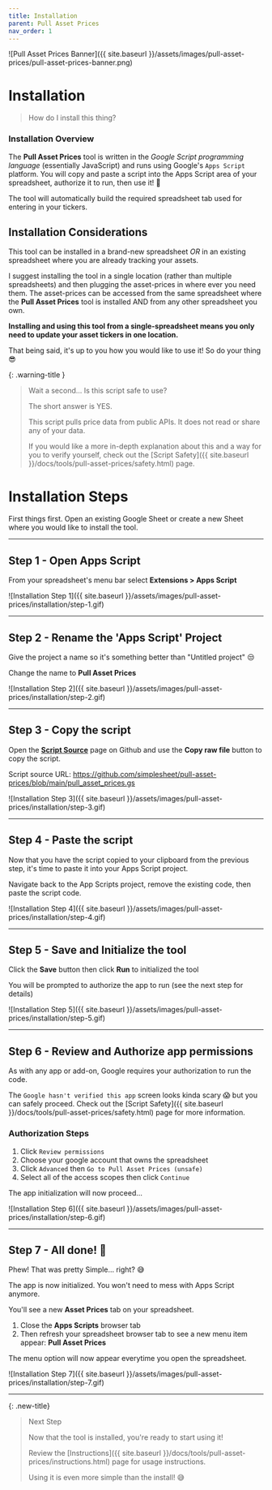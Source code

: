 ```yaml
---
title: Installation
parent: Pull Asset Prices
nav_order: 1
---
```


![Pull Asset Prices Banner]({{ site.baseurl }}/assets/images/pull-asset-prices/pull-asset-prices-banner.png)

# Installation

> How do I install this thing?

### Installation Overview

The **Pull Asset Prices** tool is written in the _Google Script programming language_ (essentially JavaScript) and runs using Google's `Apps Script` platform. You will copy and paste a script into the Apps Script area of your spreadsheet, authorize it to run, then use it! 🤑 

The tool will automatically build the required spreadsheet tab used for entering in your tickers.


## Installation Considerations

This tool can be installed in a brand-new spreadsheet _OR_ in an existing spreadsheet where you are already tracking your assets.

I suggest installing the tool in a single location (rather than multiple spreadsheets) and then plugging the asset-prices in where ever you need them. The asset-prices can be accessed from the same spreadsheet where the **Pull Asset Prices** tool is installed AND from any other spreadsheet you own. 

**Installing and using this tool from a single-spreadsheet means you only need to update your asset tickers in one location.**

That being said, it's up to you how you would like to use it! So do your thing 😎

{: .warning-title }
> Wait a second... Is this script safe to use?
>
> The short answer is YES. 
>
> This script pulls price data from public APIs. It does not read or share any of your data.
>
> If you would like a more in-depth explanation about this and a way for you to verify yourself, check out the [Script Safety]({{ site.baseurl }}/docs/tools/pull-asset-prices/safety.html) page.


# Installation Steps

First things first. Open an existing Google Sheet or create a new Sheet where you would like to install the tool.

---

## Step 1 - Open Apps Script

From your spreadsheet's menu bar select **Extensions > Apps Script**

![Installation Step 1]({{ site.baseurl }}/assets/images/pull-asset-prices/installation/step-1.gif)

---

## Step 2 - Rename the 'Apps Script' Project

Give the project a name so it's something better than "Untitled project" 😒

Change the name to **Pull Asset Prices**

![Installation Step 2]({{ site.baseurl }}/assets/images/pull-asset-prices/installation/step-2.gif)

---

## Step 3 - Copy the script

Open the <a href="https://github.com/simplesheet/pull-asset-prices/blob/main/pull_asset_prices.gs" target="_blank" rel="noopener">**Script Source**</a> page on Github and use the **Copy raw file** button to copy the script.

Script source URL: <a href="https://github.com/simplesheet/pull-asset-prices/blob/main/pull_asset_prices.gs" target="_blank" rel="noopener">https://github.com/simplesheet/pull-asset-prices/blob/main/pull_asset_prices.gs</a>

![Installation Step 3]({{ site.baseurl }}/assets/images/pull-asset-prices/installation/step-3.gif)

---

## Step 4 - Paste the script

Now that you have the script copied to your clipboard from the previous step, it's time to paste it into your Apps Script project.

Navigate back to the App Scripts project, remove the existing code, then paste the script code.

![Installation Step 4]({{ site.baseurl }}/assets/images/pull-asset-prices/installation/step-4.gif)

---

## Step 5 - Save and Initialize the tool

Click the **Save** button then click **Run** to initialized the tool

You will be prompted to authorize the app to run (see the next step for details)

![Installation Step 5]({{ site.baseurl }}/assets/images/pull-asset-prices/installation/step-5.gif)

---

## Step 6 - Review and Authorize app permissions

As with any app or add-on, Google requires your authorization to run the code.

The `Google hasn't verified this app` screen looks kinda scary 😱 but you can safely proceed. Check out the [Script Safety]({{ site.baseurl }}/docs/tools/pull-asset-prices/safety.html) page for more information.

### Authorization Steps

1. Click `Review permissions`
2. Choose your google account that owns the spreadsheet
3. Click `Advanced` then `Go to Pull Asset Prices (unsafe)`
4. Select all of the access scopes then click `Continue`

The app initialization will now proceed...

![Installation Step 6]({{ site.baseurl }}/assets/images/pull-asset-prices/installation/step-6.gif)

---

## Step 7 - All done! 🎉

Phew! That was pretty Simple... right? 😅

The app is now initialized. You won't need to mess with Apps Script anymore.

You'll see a new **Asset Prices** tab on your spreadsheet.

1. Close the **Apps Scripts** browser tab
2. Then refresh your spreadsheet browser tab to see a new menu item appear: **Pull Asset Prices**

The menu option will now appear everytime you open the spreadsheet.

![Installation Step 7]({{ site.baseurl }}/assets/images/pull-asset-prices/installation/step-7.gif)

--- 

{: .new-title}
> Next Step
>
> Now that the tool is installed, you're ready to start using it! 
>
> Review the [Instructions]({{ site.baseurl }}/docs/tools/pull-asset-prices/instructions.html) page for usage instructions. 
> 
> Using it is even more simple than the install! 😅